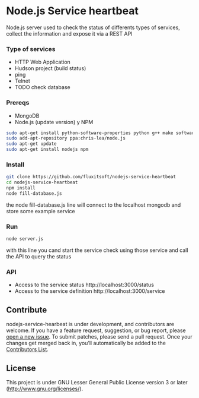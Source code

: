 Node.js Service heartbeat
==============================

Node.js server used to check the status of differents types of services, collect the information and expose it via a REST API

### Type of services
- HTTP Web Application 
- Hudson project (build status)
- ping
- Telnet
- TODO check database


### Prereqs

- MongoDB
- Node.js (update version) y NPM

```bash
sudo apt-get install python-software-properties python g++ make software-properties-common
sudo add-apt-repository ppa:chris-lea/node.js 
sudo apt-get update 
sudo apt-get install nodejs npm

```

### Install
```bash
git clone https://github.com/fluxitsoft/nodejs-service-heartbeat
cd nodejs-service-heartbeat
npm install
node fill-database.js
```
the node fill-database.js line will connect to the localhost mongodb and store some example service

### Run
```bash
node server.js
```

with this line you cand start the service check using those service and call the API to query the status


### API
- Access to the service status  http://localhost:3000/status
- Access to the service definition  http://localhost:3000/service



## Contribute
nodejs-service-hearbeat is under development, and contributors are welcome. If you have a feature request, suggestion, or bug report, please [open a new issue](http://github.com/fluxitsoft/nodejs-service-heartbeat/issues). 
To submit patches, please send a pull request. 
Once your changes get merged back in, you’ll automatically be added to the [Contributors List](http://github.com/fluxitsoft/nodejs-service-heartbeat/graphs/contributors).

## License
This project is under GNU Lesser General Public License version 3 or later (http://www.gnu.org/licenses/).






